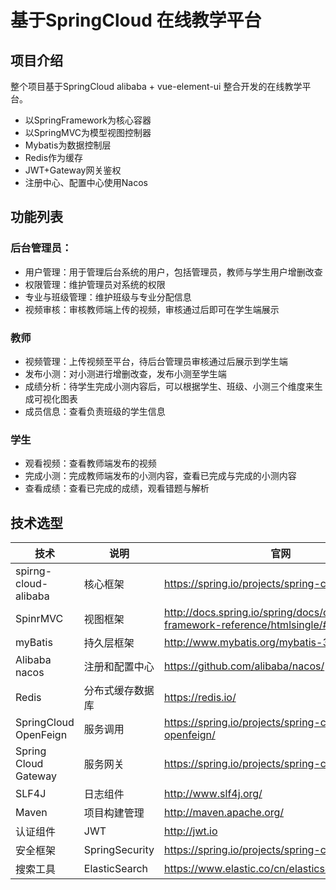 # 基于SpringCloud 在线教学平台

## 项目介绍
整个项目基于SpringCloud alibaba + vue-element-ui 整合开发的在线教学平台。
- 以SpringFramework为核心容器
- 以SpringMVC为模型视图控制器
- Mybatis为数据控制层
- Redis作为缓存
- JWT+Gateway网关鉴权
- 注册中心、配置中心使用Nacos

## 功能列表
### 后台管理员：
- 用户管理：用于管理后台系统的用户，包括管理员，教师与学生用户增删改查
- 权限管理：维护管理员对系统的权限
- 专业与班级管理：维护班级与专业分配信息
- 视频审核：审核教师端上传的视频，审核通过后即可在学生端展示
### 教师
- 视频管理：上传视频至平台，待后台管理员审核通过后展示到学生端
- 发布小测：对小测进行增删改查，发布小测至学生端
- 成绩分析：待学生完成小测内容后，可以根据学生、班级、小测三个维度来生成可视化图表
- 成员信息：查看负责班级的学生信息
### 学生
- 观看视频：查看教师端发布的视频
- 完成小测：完成教师端发布的小测内容，查看已完成与完成的小测内容
- 查看成绩：查看已完成的成绩，观看错题与解析

## 技术选型
|技术|说明| 官网|
|----|----|----|
|spirng-cloud-alibaba|核心框架|https://spring.io/projects/spring-cloud-alibaba/|
|SpinrMVC|视图框架|http://docs.spring.io/spring/docs/current/spring-framework-reference/htmlsingle/#mvc|
|myBatis|持久层框架|http://www.mybatis.org/mybatis-3/zh/index.html|
|Alibaba nacos|注册和配置中心|https://github.com/alibaba/nacos/|
|Redis|分布式缓存数据库|	https://redis.io/|
|SpringCloud OpenFeign|服务调用|https://spring.io/projects/spring-cloud-openfeign/|
|Spring Cloud Gateway|服务网关|https://spring.io/projects/spring-cloud-gateway/|
|SLF4J	|日志组件|	http://www.slf4j.org/|
|Maven|项目构建管理|http://maven.apache.org/|
|认证组件|JWT|http://jwt.io|
|安全框架|SpringSecurity|	https://spring.io/projects/spring-cloud-security/|
|搜索工具|ElasticSearch|https://www.elastic.co/cn/elasticsearch/|
